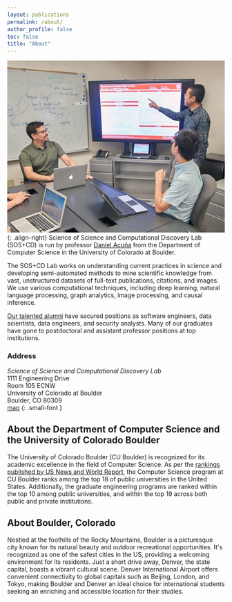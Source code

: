```yaml
---
layout: publications
permalink: /about/
author_profile: false
toc: false
title: "About"
---
```

<style>
article.page {
 padding-right: 0px;
}
</style>
![](/assets/images/daniel-acuna-research-group-medium.png){: .align-right}
Science of Science and Computational Discovery Lab (SOS+CD) is run by professor [Daniel Acuña](https://acuna.io/) from the Department of Computer Science in the University of Colorado at Boulder.

The SOS+CD Lab works on understanding current practices in science and developing semi-automated methods to mine scientific knowledge from vast, unstructured datasets of full-text publications, citations, and images. We use various computational techniques, including deep learning, natural language processing, graph analytics, image processing, and causal inference.

[Our talented alumni](/people/#alumni) have secured positions as software engineers, data scientists, data engineers, and security analysts. Many of our graduates have gone to postdoctoral and assistant professor positions at top institutions.

### Address  

_Science of Science and Computational Discovery Lab_  
1111 Engineering Drive  
Room 105 ECNW  
University of Colorado at Boulder  
Boulder, CO 80309  
[map](https://www.colorado.edu/map?id=336#!s/?mc/40.00793399332605,-105.26281640367506?z/21?lvl/1)
{: .small-font }

## About the Department of Computer Science and the University of Colorado Boulder

The University of Colorado Boulder (CU Boulder) is recognized for its academic excellence in the field of Computer Science. As per the [rankings published by US News and World Report](https://www.colorado.edu/engineering/2023/04/25/top-10-college-hits-milestone-2024-best-graduate-school-rankings), the Computer Science program at CU Boulder ranks among the top 18 of public universities in the United States. Additionally, the graduate engineering programs are ranked within the top 10 among public universities, and within the top 19 across both public and private institutions.

## About Boulder, Colorado

Nestled at the foothills of the Rocky Mountains, Boulder is a picturesque city known for its natural beauty and outdoor recreational opportunities. It's recognized as one of the safest cities in the US, providing a welcoming environment for its residents. Just a short drive away, Denver, the state capital, boasts a vibrant cultural scene. Denver International Airport offers convenient connectivity to global capitals such as Beijing, London, and Tokyo, making Boulder and Denver an ideal choice for international students seeking an enriching and accessible location for their studies.

